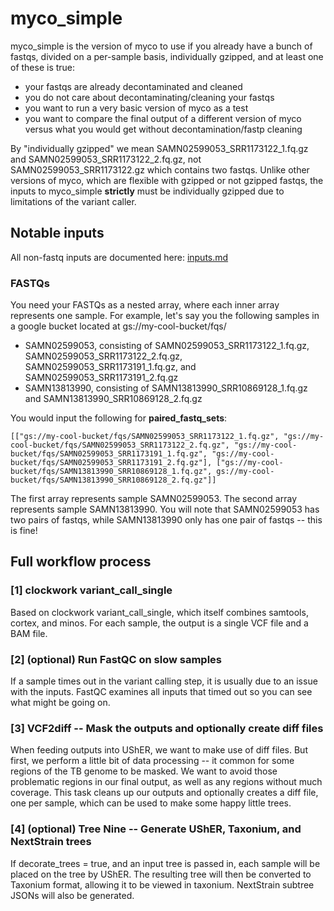 # myco_simple
myco_simple is the version of myco to use if you already have a bunch of fastqs, divided on a per-sample basis, individually gzipped, and at least one of these is true:
* your fastqs are already decontaminated and cleaned
* you do not care about decontaminating/cleaning your fastqs
* you want to run a very basic version of myco as a test
* you want to compare the final output of a different version of myco versus what you would get without decontamination/fastp cleaning

By "individually gzipped" we mean SAMN02599053_SRR1173122_1.fq.gz and SAMN02599053_SRR1173122_2.fq.gz, not SAMN02599053_SRR1173122.gz which contains two fastqs. Unlike other versions of myco, which are flexible with gzipped or not gzipped fastqs, the inputs to myco_simple **strictly** must be individually gzipped due to limitations of the variant caller.

## Notable inputs
All non-fastq inputs are documented here: [inputs.md](./inputs.md)

### FASTQs
You need your FASTQs as a nested array, where each inner array represents one sample. For example, let's say you the following samples in a google bucket located at gs://my-cool-bucket/fqs/
* SAMN02599053, consisting of SAMN02599053_SRR1173122_1.fq.gz, SAMN02599053_SRR1173122_2.fq.gz, SAMN02599053_SRR1173191_1.fq.gz, and SAMN02599053_SRR1173191_2.fq.gz
* SAMN13813990, consisting of SAMN13813990_SRR10869128_1.fq.gz and SAMN13813990_SRR10869128_2.fq.gz

You would input the following for **paired_fastq_sets**:

```
[["gs://my-cool-bucket/fqs/SAMN02599053_SRR1173122_1.fq.gz", "gs://my-cool-bucket/fqs/SAMN02599053_SRR1173122_2.fq.gz", "gs://my-cool-bucket/fqs/SAMN02599053_SRR1173191_1.fq.gz", "gs://my-cool-bucket/fqs/SAMN02599053_SRR1173191_2.fq.gz"], ["gs://my-cool-bucket/fqs/SAMN13813990_SRR10869128_1.fq.gz", gs://my-cool-bucket/fqs/SAMN13813990_SRR10869128_2.fq.gz"]]
```

The first array represents sample SAMN02599053. The second array represents sample SAMN13813990. You will note that SAMN02599053 has two pairs of fastqs, while SAMN13813990 only has one pair of fastqs -- this is fine!

## Full workflow process

### [1] clockwork variant_call_single
Based on clockwork variant_call_single, which itself combines samtools, cortex, and minos. For each sample, the output is a single VCF file and a BAM file.

### [2] (optional) Run FastQC on slow samples
If a sample times out in the variant calling step, it is usually due to an issue with the inputs. FastQC examines all inputs that timed out so you can see what might be going on.

### [3] VCF2diff -- Mask the outputs and optionally create diff files
When feeding outputs into UShER, we want to make use of diff files. But first, we perform a little bit of data processing -- it common for some regions of the TB genome to be masked. We want to avoid those problematic regions in our final output, as well as any regions without much coverage. This task cleans up our outputs and optionally creates a diff file, one per sample, which can be used to make some happy little trees.

### [4] (optional) Tree Nine -- Generate UShER, Taxonium, and NextStrain trees
If decorate_trees = true, and an input tree is passed in, each sample will be placed on the tree by UShER. The resulting tree will then be converted to Taxonium format, allowing it to be viewed in taxonium. NextStrain subtree JSONs will also be generated.